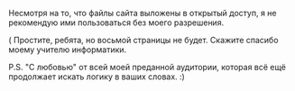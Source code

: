 Несмотря на то, что файлы сайта выложены в открытый доступ, я не рекомендую ими пользоваться без моего разрешения.

( Простите, ребята, но восьмой страницы не будет. Скажите спасибо моему учителю информатики.

P.S. "С любовью" от всей моей преданной аудитории, которая всё ещё продолжает искать логику в ваших словах. :)
